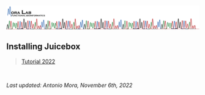 <img src="../../images/MORALAB_Banner.png">

## Installing Juicebox

> [Tutorial 2022](tutorial_2022/)

<br>

*Last updated: Antonio Mora, November 6th, 2022*
